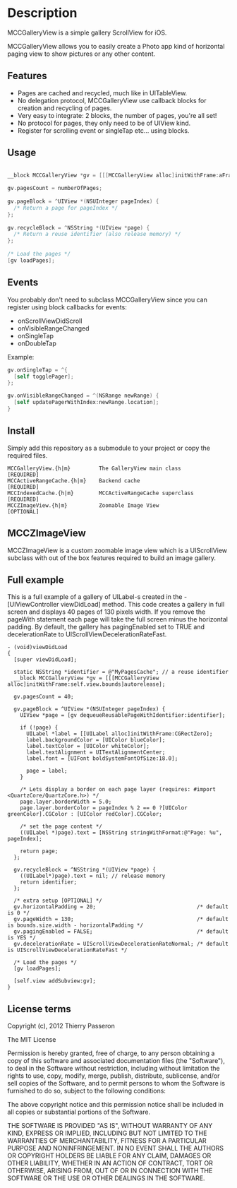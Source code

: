 # Description

MCCGalleryView is a simple gallery ScrollView for iOS.

MCCGalleryView allows you to easily create a Photo app kind of horizontal paging view to show pictures or any other content.


## Features

* Pages are cached and recycled, much like in UITableView.
* No delegation protocol, MCCGalleryView use callback blocks for creation and recycling of pages.
* Very easy to integrate: 2 blocks, the number of pages, you're all set!
* No protocol for pages, they only need to be of UIView kind.
* Register for scrolling event or singleTap etc... using blocks.


## Usage

```objective-c

__block MCCGalleryView *gv = [[[MCCGalleryView alloc]initWithFrame:aFrame]autorelease];
 
gv.pagesCount = numberOfPages;
   
gv.pageBlock = ^UIView *(NSUInteger pageIndex) {
  /* Return a page for pageIndex */    
};
   
gv.recycleBlock = ^NSString *(UIView *page) {
  /* Return a reuse identifier (also release memory) */
};
   
/* Load the pages */
[gv loadPages];

```


## Events

You probably don't need to subclass MCCGalleryView since you can register using block callbacks for events: 

* onScrollViewDidScroll
* onVisibleRangeChanged
* onSingleTap
* onDoubleTap

Example:

```objective-c
gv.onSingleTap = ^{
  [self togglePager];
};

gv.onVisibleRangeChanged = ^(NSRange newRange) {
  [self updatePagerWithIndex:newRange.location];
}
```


## Install

Simply add this repository as a submodule to your project or copy the required files.

```
MCCGalleryView.{h|m}         The GalleryView main class       [REQUIRED]
MCCActiveRangeCache.{h|m}    Backend cache                    [REQUIRED]
MCCIndexedCache.{h|m}        MCCActiveRangeCache superclass   [REQUIRED]
MCCZImageView.{h|m}          Zoomable Image View              [OPTIONAL]
```

## MCCZImageView

MCCZImageView is a custom zoomable image view which is a UIScrollView subclass with out of the box features required
to build an image gallery.

## Full example

This is a full example of a gallery of UILabel-s created in the -[UIViewController viewDidLoad] method.
This code creates a gallery in full screen and displays 40 pages of 130 pixels width. If you remove the pageWith statement each page will take the full screen minus the horizontal padding. By default, the gallery has pagingEnabled set to TRUE and decelerationRate to UIScrollViewDecelerationRateFast.


```
- (void)viewDidLoad
{
  [super viewDidLoad];
	
  static NSString *identifier = @"MyPagesCache"; // a reuse identifier  
  __block MCCGalleryView *gv = [[[MCCGalleryView alloc]initWithFrame:self.view.bounds]autorelease];
  
  gv.pagesCount = 40;
  
  gv.pageBlock = ^UIView *(NSUInteger pageIndex) {
    UIView *page = [gv dequeueReusablePageWithIdentifier:identifier];
    
    if (!page) {
      UILabel *label = [[UILabel alloc]initWithFrame:CGRectZero];
      label.backgroundColor = [UIColor blueColor];
      label.textColor = [UIColor whiteColor];
      label.textAlignment = UITextAlignmentCenter;
      label.font = [UIFont boldSystemFontOfSize:18.0];
      
      page = label;
    }
    
    /* Lets display a border on each page layer (requires: #import <QuartzCore/QuartzCore.h>) */
    page.layer.borderWidth = 5.0;
    page.layer.borderColor = pageIndex % 2 == 0 ?[UIColor greenColor].CGColor : [UIColor redColor].CGColor;
    
    /* set the page content */
    ((UILabel *)page).text = [NSString stringWithFormat:@"Page: %u", pageIndex];
        
    return page;
  };
  
  gv.recycleBlock = ^NSString *(UIView *page) {
    ((UILabel*)page).text = nil; // release memory
    return identifier;
  };
  
  /* extra setup [OPTIONAL] */
  gv.horizontalPadding = 20;                                /* default is 0 */
  gv.pageWidth = 130;                                       /* default is bounds.size.width - horizontalPadding */
  gv.pagingEnabled = FALSE;                                 /* default is YES */
  gv.decelerationRate = UIScrollViewDecelerationRateNormal; /* default is UIScrollViewDecelerationRateFast */
  
  /* Load the pages */
  [gv loadPages];
  
  [self.view addSubview:gv];
}

```


## License terms

Copyright (c), 2012 Thierry Passeron

The MIT License

Permission is hereby granted, free of charge, to any person obtaining a copy
of this software and associated documentation files (the "Software"), to
deal in the Software without restriction, including without limitation the
rights to use, copy, modify, merge, publish, distribute, sublicense, and/or
sell copies of the Software, and to permit persons to whom the Software is
furnished to do so, subject to the following conditions:

The above copyright notice and this permission notice shall be included in
all copies or substantial portions of the Software.

THE SOFTWARE IS PROVIDED "AS IS", WITHOUT WARRANTY OF ANY KIND, EXPRESS OR
IMPLIED, INCLUDING BUT NOT LIMITED TO THE WARRANTIES OF MERCHANTABILITY,
FITNESS FOR A PARTICULAR PURPOSE AND NONINFRINGEMENT. IN NO EVENT SHALL THE
AUTHORS OR COPYRIGHT HOLDERS BE LIABLE FOR ANY CLAIM, DAMAGES OR OTHER
LIABILITY, WHETHER IN AN ACTION OF CONTRACT, TORT OR OTHERWISE, ARISING
FROM, OUT OF OR IN CONNECTION WITH THE SOFTWARE OR THE USE OR OTHER DEALINGS
IN THE SOFTWARE.
